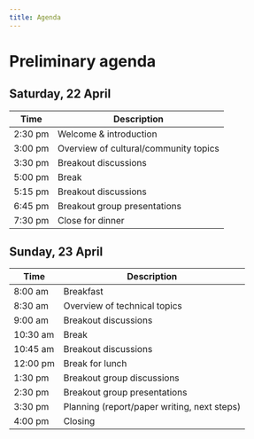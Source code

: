 ```yaml
---
title: Agenda
---
```


# Preliminary agenda

## Saturday, 22 April

Time  | Description
------------- | -------------
2:30 pm | Welcome & introduction
3:00 pm | Overview of cultural/community topics
3:30 pm | Breakout discussions
5:00 pm | Break
5:15 pm | Breakout discussions
6:45 pm | Breakout group presentations
7:30 pm | Close for dinner

## Sunday, 23 April

Time  | Description
------------- | -------------
8:00 am  | Breakfast
8:30 am  | Overview of technical topics
9:00 am  | Breakout discussions
10:30 am | Break
10:45 am | Breakout discussions
12:00 pm | Break for lunch
1:30 pm  | Breakout group discussions
2:30 pm  | Breakout group presentations
3:30 pm  | Planning (report/paper writing, next steps)
4:00 pm  | Closing
